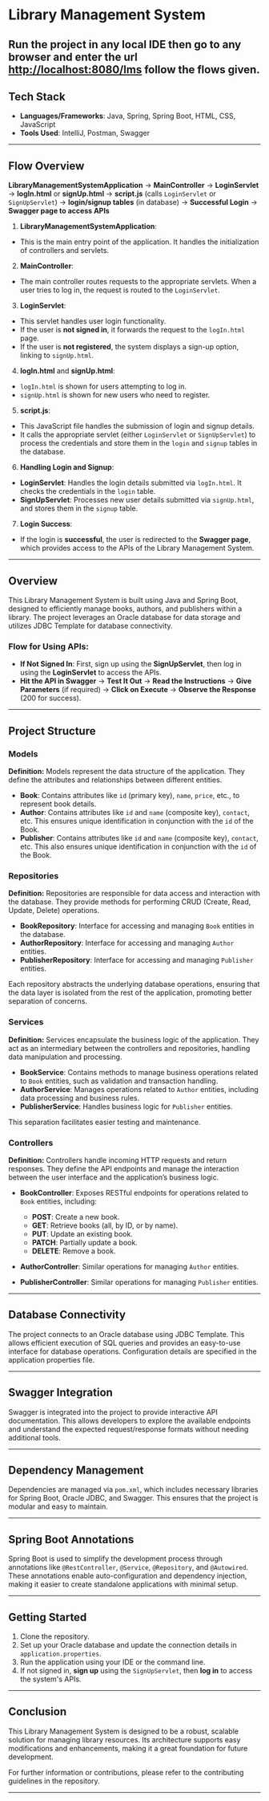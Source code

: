 # Library Management System
Run the project in any local IDE then go to any browser and enter the url  **[http://localhost:8080/lms](http://localhost:8080/lms)**
follow the flows given.  
---

## Tech Stack
- **Languages/Frameworks**: Java, Spring, Spring Boot, HTML, CSS, JavaScript
- **Tools Used**: IntelliJ, Postman, Swagger

---

## Flow Overview

**LibraryManagementSystemApplication** -> **MainController** -> **LoginServlet** -> **logIn.html** or **signUp.html** -> **script.js** (calls `LoginServlet` or `SignUpServlet`) -> **login/signup tables** (in database) -> **Successful Login** -> **Swagger page to access APIs**

1. **LibraryManagementSystemApplication**:
  - This is the main entry point of the application. It handles the initialization of controllers and servlets.

2. **MainController**:
  - The main controller routes requests to the appropriate servlets. When a user tries to log in, the request is routed to the `LoginServlet`.

3. **LoginServlet**:
  - This servlet handles user login functionality.
  - If the user is **not signed in**, it forwards the request to the `logIn.html` page.
  - If the user is **not registered**, the system displays a sign-up option, linking to `signUp.html`.

4. **logIn.html** and **signUp.html**:
  - `logIn.html` is shown for users attempting to log in.
  - `signUp.html` is shown for new users who need to register.

5. **script.js**:
  - This JavaScript file handles the submission of login and signup details.
  - It calls the appropriate servlet (either `LoginServlet` or `SignUpServlet`) to process the credentials and store them in the `login` and `signup` tables in the database.

6. **Handling Login and Signup**:
  - **LoginServlet**: Handles the login details submitted via `logIn.html`. It checks the credentials in the `login` table.
  - **SignUpServlet**: Processes new user details submitted via `signUp.html`, and stores them in the `signup` table.

7. **Login Success**:
  - If the login is **successful**, the user is redirected to the **Swagger page**, which provides access to the APIs of the Library Management System.

---

## Overview

This Library Management System is built using Java and Spring Boot, designed to efficiently manage books, authors, and publishers within a library. The project leverages an Oracle database for data storage and utilizes JDBC Template for database connectivity.

### Flow for Using APIs:
- **If Not Signed In**: First, sign up using the **SignUpServlet**, then log in using the **LoginServlet** to access the APIs.
- **Hit the API in Swagger** -> **Test It Out** -> **Read the Instructions** -> **Give Parameters** (if required) -> **Click on Execute** -> **Observe the Response** (200 for success).

---

## Project Structure

### Models

**Definition:** Models represent the data structure of the application. They define the attributes and relationships between different entities.

- **Book**: Contains attributes like `id` (primary key), `name`, `price`, etc., to represent book details.
- **Author**: Contains attributes like `id` and `name` (composite key), `contact`, etc. This ensures unique identification in conjunction with the `id` of the Book.
- **Publisher**: Contains attributes like `id` and `name` (composite key), `contact`, etc. This also ensures unique identification in conjunction with the `id` of the Book.

### Repositories

**Definition:** Repositories are responsible for data access and interaction with the database. They provide methods for performing CRUD (Create, Read, Update, Delete) operations.

- **BookRepository**: Interface for accessing and managing `Book` entities in the database.
- **AuthorRepository**: Interface for accessing and managing `Author` entities.
- **PublisherRepository**: Interface for accessing and managing `Publisher` entities.

Each repository abstracts the underlying database operations, ensuring that the data layer is isolated from the rest of the application, promoting better separation of concerns.

### Services

**Definition:** Services encapsulate the business logic of the application. They act as an intermediary between the controllers and repositories, handling data manipulation and processing.

- **BookService**: Contains methods to manage business operations related to `Book` entities, such as validation and transaction handling.
- **AuthorService**: Manages operations related to `Author` entities, including data processing and business rules.
- **PublisherService**: Handles business logic for `Publisher` entities.

This separation facilitates easier testing and maintenance.

### Controllers

**Definition:** Controllers handle incoming HTTP requests and return responses. They define the API endpoints and manage the interaction between the user interface and the application’s business logic.

- **BookController**: Exposes RESTful endpoints for operations related to `Book` entities, including:
  - **POST**: Create a new book.
  - **GET**: Retrieve books (all, by ID, or by name).
  - **PUT**: Update an existing book.
  - **PATCH**: Partially update a book.
  - **DELETE**: Remove a book.

- **AuthorController**: Similar operations for managing `Author` entities.
- **PublisherController**: Similar operations for managing `Publisher` entities.

---

## Database Connectivity

The project connects to an Oracle database using JDBC Template. This allows efficient execution of SQL queries and provides an easy-to-use interface for database operations. Configuration details are specified in the application properties file.

---

## Swagger Integration

Swagger is integrated into the project to provide interactive API documentation. This allows developers to explore the available endpoints and understand the expected request/response formats without needing additional tools.

---

## Dependency Management

Dependencies are managed via `pom.xml`, which includes necessary libraries for Spring Boot, Oracle JDBC, and Swagger. This ensures that the project is modular and easy to maintain.

---

## Spring Boot Annotations

Spring Boot is used to simplify the development process through annotations like `@RestController`, `@Service`, `@Repository`, and `@Autowired`. These annotations enable auto-configuration and dependency injection, making it easier to create standalone applications with minimal setup.

---

## Getting Started

1. Clone the repository.
2. Set up your Oracle database and update the connection details in `application.properties`.
3. Run the application using your IDE or the command line.
4. If not signed in, **sign up** using the `SignUpServlet`, then **log in** to access the system's APIs.

---

## Conclusion

This Library Management System is designed to be a robust, scalable solution for managing library resources. Its architecture supports easy modifications and enhancements, making it a great foundation for future development.

For further information or contributions, please refer to the contributing guidelines in the repository.

---
